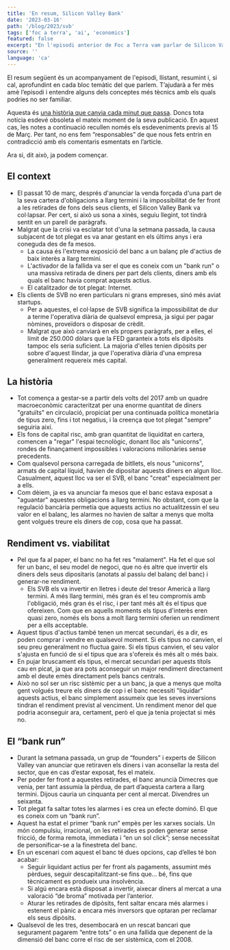 ```yaml
---
title: 'En resum, Silicon Valley Bank'
date: '2023-03-16'
path: '/blog/2023/svb'
tags: ['foc a terra', 'ai', 'economics']
featured: false
excerpt: "En l'episodi anterior de Foc a Terra vam parlar de Silicon Valley Bank (SVB en endavant). Una de les majors catàstrofes financeres de l'època moderna, probablement la més rellevant pel sector tecnològic, només comparable a crisis similars com la del 2000, 2008 o la del COVID."
source: ''
language: 'ca'
---
```


El resum següent és un acompanyament de l'episodi, llistant, resumint i, si cal, aprofundint en cada bloc temàtic del que parlem. T’ajudarà a fer mès amè l’episodi i entendre alguns dels conceptes més tècnics amb els quals podries no ser familiar.

Aquesta és [una història que canvia cada minut que passa](https://www.nytimes.com/article/svb-silicon-valley-bank-collapse-timeline.html). Doncs tota notícia esdevé obsoleta el mateix moment de la seva publicació. En aquest cas, les notes a continuació recullen només els esdeveniments previs al 15 de Març. Per tant, no ens fem “responsables” de que nous fets entrin en contradicció amb els comentaris esmentats en l’article.

Ara si, dit això, ja podem començar.

## El context

- El passat 10 de març, després d'anunciar la venda forçada d'una part de la seva cartera d'obligacions a llarg termini i la impossibilitat de fer front a les retirades de fons dels seus clients, el Silicon Valley Bank va col·lapsar. Per cert, si això us sona a xinès, seguiu llegint, tot tindrà sentit en un parell de paràgrafs.
- Malgrat que la crisi va esclatar tot d'una la setmana passada, la causa subjacent de tot plegat es va anar gestant en els últims anys i era coneguda des de fa mesos.
  - La causa és l'extrema exposició del banc a un balanç ple d'actius de baix interès a llarg termini.
  - L'activador de la fallida va ser el que es coneix com un "bank run" o una massiva retirada de diners per part dels clients, diners amb els quals el banc havia comprat aquests actius.
  - El catalitzador de tot plegat: Internet.
- Els clients de SVB no eren particulars ni grans empreses, sinó més aviat startups.
  - Per a aquestes, el col·lapse de SVB significa la impossibilitat de dur a terme l'operativa diària de qualsevol empresa, ja sigui per pagar nòmines, proveïdors o disposar de crèdit.
  - Malgrat que això canviarà en els propers paràgrafs, per a elles, el límit de 250.000 dòlars que la FED garanteix a tots els dipòsits tampoc els seria suficient. La majoria d'elles tenien dipòsits per sobre d'aquest llindar, ja que l'operativa diària d'una empresa generalment requereix més capital.

## La història

- Tot comença a gestar-se a partir dels volts del 2017 amb un quadre macroeconòmic caracteritzat per una enorme quantitat de diners "gratuïts" en circulació, propiciat per una continuada política monetària de tipus zero, fins i tot negatius, i la creença que tot plegat "sempre" seguiria així.
- Els fons de capital risc, amb gran quantitat de liquiditat en cartera, comencen a "regar" l'espai tecnològic, donant lloc als "unicorns", rondes de finançament impossibles i valoracions milionàries sense precedents.
- Com qualsevol persona carregada de bitllets, els nous "unicorns", armats de capital líquid, havien de dipositar aquests diners en algun lloc. Casualment, aquest lloc va ser el SVB, el banc "creat" especialment per a ells.
- Com dèiem, ja es va anunciar fa mesos que el banc estava exposat a "aguantar" aquestes obligacions a llarg termini. No obstant, com que la regulació bancària permetia que aquests actius no actualitzessin el seu valor en el balanç, les alarmes no havien de saltar a menys que molta gent volgués treure els diners de cop, cosa que ha passat.

## Rendiment vs. viabilitat

- Pel que fa al paper, el banc no ha fet res "malament". Ha fet el que sol fer un banc, el seu model de negoci, que no és altre que invertir els diners dels seus dipositaris (anotats al passiu del balanç del banc) i generar-ne rendiment.
  - Els SVB els va invertir en lletres i deute del tresor Americà a llarg termini. A més llarg termini, més gran és el teu compromís amb l'obligació, més gran és el risc, i per tant més alt és el tipus que ofereixen. Com que en aquells moments els tipus d'interès eren quasi zero, només els bons a molt llarg termini oferien un rendiment per a ells acceptable.
- Aquest tipus d'actius també tenen un mercat secundari, és a dir, es poden comprar i vendre en qualsevol moment. Si els tipus no canvien, el seu preu generalment no fluctua gaire. Si els tipus canvien, el seu valor s'ajusta en funció de si el tipus que ara s'ofereix és més alt o més baix.
- En pujar bruscament els tipus, el mercat secundari per aquests títols cau en picat, ja que ara pots aconseguir un major rendiment directament amb el deute emès directament pels bancs centrals.
- Això no sol ser un risc sistèmic per a un banc, ja que a menys que molta gent volgués treure els diners de cop i el banc necessiti "liquidar" aquests actius, el banc simplement assumeix que les seves inversions tindran el rendiment previst al venciment. Un rendiment menor del que podria aconseguir ara, certament, però el que ja tenia projectat si més no.

## El “bank run”

- Durant la setmana passada, un grup de “founders” i experts de Silicon Valley van anunciar que retiraven els diners i van aconsellar la resta del sector, que en cas d’estar exposat, fes el mateix.
- Per poder fer front a aquestes retirades, el banc anuncià Dimecres que venia, per tant assumia la pèrdua, de part d’aquesta cartera a llarg termini. Dijous cauria un cinquanta per cent al mercat. Divendres un seixanta.
- Tot plegat fa saltar totes les alarmes i es crea un efecte dominó. El que es coneix com un “bank run”.
- Aquest ha estat el primer “bank run” empès per les xarxes socials. Un món compulsiu, irracional, on les retirades es poden generar sense fricció, de forma remota, immediata i “en un sol click”; sense necessitat de personificar-se a la finestreta del banc.
- En un escenari com aquest el banc té dues opcions, cap d’elles té bon acabar:
  - Seguir liquidant actius per fer front als pagaments, assumint més pèrdues, seguir descapitalitzant-se fins que… bé, fins que tècnicament es produeix una insolvència.
  - Si algú encara està disposat a invertir, aixecar diners al mercat a una valoració “de broma” motivada per l’anterior.
  - Aturar les retirades de dipòsits, fent saltar encara més alarmes i estenent el pànic a encara més inversors que optaran per reclamar els seus dipòsits.
- Qualsevol de les tres, desembocarà en un rescat bancari que segurament pagarem “entre tots” o en una fallida que depenent de la dimensió del banc corre el risc de ser sistèmica, com el 2008.
